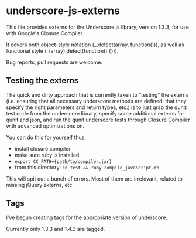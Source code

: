 underscore-js-externs
=====================

This file provides externs for the Underscore js library, version 1.3.3,
for use with Google's Closure Compiler.

It covers both object-style notation (\_.detect(array, function())), as
well as functional style (\_(array).detect(function() {})).

Bug reports, pull requests are welcome.

## Testing the externs

The quick and dirty approach that is currently taken to "testing" the
externs (i.e. ensuring that all necessary underscore methods are
defined, that they specify the right parameters and return types, etc.)
is to just grab the qunit test code from the underscore library, specify
some additional externs for qunit and json, and run the qunit underscore
tests through Closure Compiler with advanced optimizations on.

You can do this for yourself thus.

- install closure compiler
- make sure ruby is installed
- `export CC_PATH={path/to/compiler.jar}`
- from this directory: `cd test && ruby compile_javascript.rb`

This will spit out a bunch of errors. Most of them are irrelevant,
related to missing jQuery externs, etc.

## Tags

I've begun creating tags for the appropriate version of underscore.

Currently only 1.3.3 and 1.4.3 are tagged.
